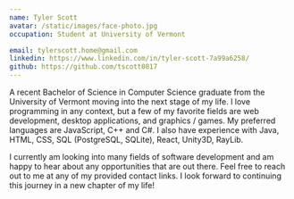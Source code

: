 ```yaml
---
name: Tyler Scott
avatar: /static/images/face-photo.jpg
occupation: Student at University of Vermont

email: tylerscott.home@gmail.com
linkedin: https://www.linkedin.com/in/tyler-scott-7a99a6258/
github: https://github.com/tscott0817
---
```


A recent Bachelor of Science in Computer Science graduate from the University of Vermont moving into the next stage of my life.
I love programming in any context, but a few of my favorite fields are web development, desktop applications, and graphics / games.
My preferred languages are JavaScript, C++ and C#. I also have experience with Java, HTML, CSS, SQL (PostgreSQL, SQLite),
React, Unity3D, RayLib.

I currently am looking into many fields of software development and am happy to hear about any opportunities that are out there. Feel
free to reach out to me at any of my provided contact links. I look forward to continuing this journey in a new chapter of my life!
